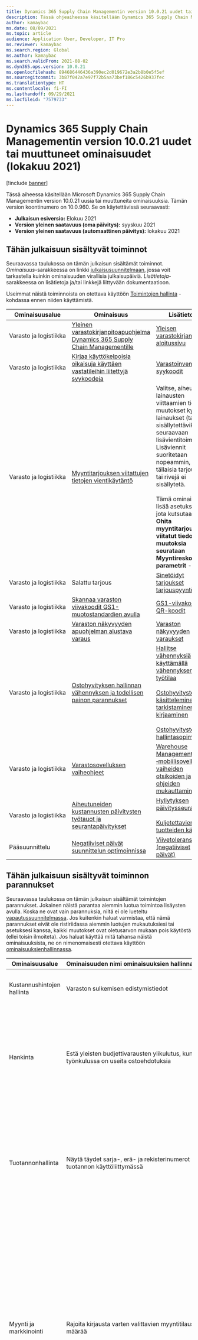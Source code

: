 ```yaml
---
title: Dynamics 365 Supply Chain Managementin version 10.0.21 uudet tai muuttuneet ominaisuudet (lokakuu 2021)
description: Tässä ohjeaiheessa käsitellään Dynamics 365 Supply Chain Managementin version 10.0.21 uusia tai muuttuneita ominaisuuksia.
author: kamaybac
ms.date: 08/09/2021
ms.topic: article
audience: Application User, Developer, IT Pro
ms.reviewer: kamaybac
ms.search.region: Global
ms.author: kamaybac
ms.search.validFrom: 2021-08-02
ms.dyn365.ops.version: 10.0.21
ms.openlocfilehash: 894686446436a390ec2d019672e3a2b8b0e5f5ef
ms.sourcegitcommit: 3b87f042a7e97f72b5aa73bef186c5426b937fec
ms.translationtype: HT
ms.contentlocale: fi-FI
ms.lasthandoff: 09/29/2021
ms.locfileid: "7579733"
---
```

# <a name="whats-new-or-changed-in-dynamics-365-supply-chain-management-10021-october-2021"></a>Dynamics 365 Supply Chain Managementin version 10.0.21 uudet tai muuttuneet ominaisuudet (lokakuu 2021)

[!include [banner](../includes/banner.md)]

Tässä aiheessa käsitellään Microsoft Dynamics 365 Supply Chain Managementin version 10.0.21 uusia tai muuttuneita ominaisuuksia. Tämän version koontinumero on 10.0.960. Se on käytettävissä seuraavasti:

- **Julkaisun esiversio:** Elokuu 2021
- **Version yleinen saatavuus (oma päivitys):** syyskuu 2021
- **Version yleinen saatavuus (automaattinen päivitys):** lokakuu 2021

## <a name="features-included-in-this-release"></a>Tähän julkaisuun sisältyvät toiminnot

Seuraavassa taulukossa on tämän julkaisun sisältämät toiminnot. *Ominaisuus*-sarakkeessa on linkki [julkaisusuunnitelmaan](/dynamics365-release-plan/2021wave2/finance-operations/dynamics365-supply-chain-management/planned-features), jossa voit tarkastella kuinkin ominaisuuden virallisia julkaisupäiviä. *Lisätietoja*-sarakkeessa on lisätietoja ja/tai linkkejä liittyvään dokumentaatioon.

Useimmat näistä toiminnoista on otettava käyttöön [Toimintojen hallinta](../../fin-ops-core/fin-ops/get-started/feature-management/feature-management-overview.md) -kohdassa ennen niiden käyttämistä.

| Ominaisuusalue | Ominaisuus | Lisätietoja |
|---|---|---|
| Varasto&nbsp;ja&nbsp;logistiikka | [Yleinen varastokirjanpitoapuohjelma Dynamics 365 Supply Chain Managementille](/dynamics365-release-plan/2021wave1/finance-operations/dynamics365-supply-chain-management/global-inventory-accounting-add-in-dynamics-365-supply-chain-management) | [Yleisen varastokirjanpidon aloitussivu](../global-inventory-accounting/global-inventory-accounting-home.md) |
| Varasto&nbsp;ja&nbsp;logistiikka | [Kirjaa käyttökelpoisia oikaisuja käyttäen vastatileihin liitettyjä syykoodeja](/dynamics365-release-plan/2021wave2/finance-operations/dynamics365-supply-chain-management/post-on-hand-adjustments-using-configurable-reason-codes-connected-offset-accounts) | [Varastoinventoinnin syykoodit](../warehousing/reason-codes-for-counting-journals.md) |
| Varasto&nbsp;ja&nbsp;logistiikka | [Myyntitarjouksen viitattujen tietojen vientikäytäntö](/dynamics365-release-plan/2021wave2/finance-operations/dynamics365-supply-chain-management/sales-quotation-referenced-data-export-policy) | Valitse, aiheuttaako lainausten viittaamien tietojen muutokset kyseiset lainaukset (tai rivit) sisällytettäviksi seuraavaan lisävientitoimintaan. Lisäviennit suoritetaan nopeammin, jos tällaisia tarjouksia tai rivejä ei sisällytetä.<br><br>Tämä ominaisuus lisää asetuksen, jota kutsutaan **Ohita myyntitarjoukseen viitatut tiedot, kun muutoksia seurataan** **Myyntireskontra-parametrit** -sivulla. |
| Varasto&nbsp;ja&nbsp;logistiikka | Salattu tarjous <!-- KFM: Add RP link when available --> | [Sinetöidyt tarjoukset tarjouspyyntöihin](../procurement/sealed-bidding.md) |
| Varasto&nbsp;ja&nbsp;logistiikka | [Skannaa varaston viivakoodit GS1-muotostandardien avulla](/dynamics365-release-plan/2021wave2/finance-operations/dynamics365-supply-chain-management/scan-barcodes-warehouse-using-gs1-format-standards) | [GS1-viivakoodit ja QR-koodit](../warehousing/gs1-barcodes.md) |
| Varasto&nbsp;ja&nbsp;logistiikka | [Varaston näkyvyyden apuohjelman alustava varaus](/dynamics365-release-plan/2021wave2/finance-operations/dynamics365-supply-chain-management/soft-reservation-inventory-visibility-add-in) | [Varaston näkyvyyden varaukset](../inventory/inventory-visibility-reservations.md) |
| Varasto&nbsp;ja&nbsp;logistiikka | [Ostohyvityksen hallinnan vähennyksen ja todellisen painon parannukset](/dynamics365-release-plan/2021wave2/finance-operations/dynamics365-supply-chain-management/deduction-catch-weight-enhancements-rebate-management) | [Hallitse vähennyksiä käyttämällä vähennyksen työtilaa](../rebate-management/deduction-workbench.md )<br><br>[Ostohyvitysten käsitteleminen, tarkistaminen ja kirjaaminen](../rebate-management/process-review-post.md)<br><br>[Ostohyvitysten hallintasopimukset](../rebate-management/rebate-management-deals.md) |
| Varasto&nbsp;ja&nbsp;logistiikka | [Varastosovelluksen vaiheohjeet](/dynamics365-release-plan/2021wave2/finance-operations/dynamics365-supply-chain-management/warehouse-management-mobile-app-step-instructions) | [Warehouse Management ‑mobiilisovelluksen vaiheiden otsikoiden ja ohjeiden mukauttaminen](../warehousing/mobile-app-titles-instructions.md) |
| Varasto&nbsp;ja&nbsp;logistiikka | [Aiheutuneiden kustannusten päivitysten työtauot ja seurantapäivitykset](/dynamics365-release-plan/2021wave2/finance-operations/dynamics365-supply-chain-management/work-breaks-tracking-updates-landed-cost) | [Hyllytyksen päivitysseuranta](../landed-cost/update-tracking-putaway.md )<br><br>[Kuljetettavien tuotteiden käsittely](../landed-cost/in-transit-processing.md) |
| Pääsuunnittelu | [Negatiiviset päivät suunnittelun optimoinnissa](/dynamics365-release-plan/2021wave1/finance-operations/dynamics365-supply-chain-management/negative-days-support-planning-optimization) | [Viivetoleranssi (negatiiviset päivät)](../master-planning/planning-optimization/delay-tolerance.md) |

## <a name="feature-enhancements-included-in-this-release"></a>Tähän julkaisuun sisältyvät toiminnon parannukset

Seuraavassa taulukossa on tämän julkaisun sisältämät toimintojen parannukset. Jokainen näistä parantaa aiemmin luotua toimintoa lisäysten avulla. Koska ne ovat vain parannuksia, niitä ei ole lueteltu [vapautussuunnitelmassa](/dynamics365-release-plan/2021wave2/finance-operations/dynamics365-supply-chain-management/planned-features). Jos kuitenkin haluat varmistaa, että nämä parannukset eivät ole ristiriidassa aiemmin luotujen mukautuksiesi tai asetuksesi kanssa, kaikki muutokset ovat oletusarvon mukaan pois käytöstä (ellei toisin ilmoiteta). Jos haluat käyttää mitä tahansa näistä ominaisuuksista, ne on nimenomaisesti otettava käyttöön [ominaisuuksienhallinnassa](../../fin-ops-core/fin-ops/get-started/feature-management/feature-management-overview.md).

| Ominaisuusalue | Ominaisuuden&nbsp;nimi&nbsp;ominaisuuksien&nbsp;hallinnassa | Lisätietoja |
|---|---|---|
| Kustannushintojen hallinta | Varaston sulkemisen edistymistiedot | Tämä esiversiotoiminto ottaa varaston sulkemisen edistymisen yksityiskohtaisen näkymän käyttöön. |
| Hankinta | Estä yleisten budjettivarausten ylikulutus, kun työnkulussa on useita ostoehdotuksia | Tämä esiversiotoiminto parantaa virheentarkistusta, kun käyttäjät lähettävät ja hyväksyvät ostoehdotuksia, jotka ylittävät yleisen budjetin varausrivin jäljellä olevan saldon. Tämä auttaa estämään yleisten budjettivarausten ylityönkulun, kun työnkulussa on useita ostoehdotuksia. |
| Tuotannonhallinta | Näytä täydet sarja-, erä- ja rekisterinumerot tuotannon käyttöliittymässä | Tämä ominaisuus tarjoaa paremman käyttökokemuksen sarja-, erä- ja lisenssinumeroiden tarkastelusta tuotannonohjausliittymässä. Näyttö muuttuu korttinäkymästä niin, että näkyvissä on rajallinen määrä merkkejä luettelonäkymään, jossa on tarpeeksi tilaa näyttää kaikki arvot. Luettelossa on myös mahdollisuus etsiä tiettyjä numeroita. |
| Myynti ja markkinointi | Rajoita kirjausta varten valittavien myyntitilausten määrää | Tällä ominaisuudella voidaan määrittää, kuinka monta myyntitilausta voidaan enintään valita, kun vahvistuksia, keräysluetteloita, pakkausluetteloita ja laskuja kirjataan myyntitilausten luettelosivulta. Se otetaan käyttöön automaattisesti. Ominaisuus lisää **Kirjattavien myyntitilausten enimmäismäärä** -asetuksen **Myyntireskontran parametrit** -sivulle. Uuden asetuksen oletusarvo on *100*. Ominaisuus auttaa parantamaan myyntitilausten luettelosivun suorituskykyä, kun merkittävä määrä myyntitilauksia valitaan. Se ei vaikuta myyntitilausten määrään, jotka voidaan käsitellä kausittaisen tehtävän perusteella. |
| Varastonhallinta   | Erota hyllytys lähetysilmoituksista (ASN) | Tätä toimintoa tarvitaan lähetettäessä ja vastaanottaessa ennakkoilmoitusta, kun varastonhallinnan kuormitusta suoritetaan skaalausyksikössä (osana jaettua hybriditopologiaa). Siihen lisätään uusi tietokantataulu, johon tallennetaan poispanotyön tiedot. Aiemmin nämä tiedot on tallennettu tauluihin, joita käytettiin myös ASN-tietoina. |
| Varastonhallinta   | Paikoita yhdistetyt yksiköt | Sallii järjestelmän käyttää nimikkeitä eri yksikköjen (kuten laatikoiden että koteloiden) sijainnissa. Tämän ominaisuuden avulla voit valita jokaisen korttipaikkamallin rivin eri yksikköjen tai yhden yksikön sijainnit. |
| Varastonhallinta   | Käytä nopeampaa ohjelmointirajapintaa konttien sulkemiseen/uudelleenavaamiseen pakkausasemalla | Kun tämä esiversiotoiminto on käytössä, konttiin liittyvät varastotapahtumat luodaan käyttämällä uutta valopainoprosessia, joka parantaa konttien sulkemista tai avaamista uudelleen manuaalisen pakkausluettelon käsittelyn aikana. |

## <a name="new-and-updated-documentation-resources"></a>Uudet ja päivitetyt asiakirjaresurssit

Seuraavat ohjeaiheet on lisätty äskettäin tai niitä on päivitetty merkittävästi. Ne eivät välttämättä liity tähän versioon liitettyihin uusiin ominaisuuksiin, jotka on mainittu edellisessä osassa, mutta ne voivat auttaa käyttämään nykyisiä ominaisuuksia tehokkaammin.

| Ominaisuusalue | Uudet tai päivitetyt ohjeaiheet |
|---|---|
| Pääsuunnittelu | [Varastoennusteet](../master-planning/inventory-forecast.md) |
| Pääsuunnittelu | [Parametrit, joita ei käytetä suunnittelun optimoinnissa](../master-planning/planning-optimization/not-used-parameters.md) |
| Pääsuunnittelu | [Täydennysmenetelmät ja määrän muokkaus](../master-planning/planning-optimization/replenishment-methods-quantity-modification.md) |
| Pääsuunnittelu | [Ajoitus rajattoman kapasiteetin avulla](../master-planning/planning-optimization/infinite-capacity-planning.md) |
| Pääsuunnittelu | [Suunnitelman historia- ja suunnittelulokien tarkasteleminen](../master-planning/planning-optimization/plan-history-logs.md) |
| Varastonhallinta   | [Konttien pakkausstrategiat](../warehousing/container-packing-strategy-overview.md) |
| Varastonhallinta   | [Inventoinnin esimerkkiskenaariot](../warehousing/cycle-counting-scenarios.md) |
| Varastonhallinta   | [Tuo saapuvat ASN:t V2-tietoyksikön kautta](../warehousing/import-asn-v2-data-entity.md) |
| Varastonhallinta   | [Myyntitilausten ja siirtotilausten ylikeräily](../warehousing/over-picking-for-sales-and-transfer-orders.md) |
| Varastonhallinta   | [Etikettien tulostamisen ajoitus aallon aikana](../warehousing/configure-task-based-wave-label-printing.md) |
| Varastonhallinta   | [Warehouse Management -mobiilisovelluksen uudet ja muuttuneet ominaisuudet](../warehousing/whats-new-wma.md) |

## <a name="additional-resources"></a>Lisäresurssit

### <a name="platform-updates-for-finance-and-operations-apps"></a>Ympäristön päivitykset Finance and Operations -sovelluksille

Microsoft Dynamics 365 Supply Chain Management 10.0.21 sisältää Platform updateja. Lisätietoja on kohdassa [Finance and Operations -sovellusten (lokakuu 2021) käyttöympäristön päivitysversio 10.0.21](../../fin-ops-core/dev-itpro/get-started/whats-new-platform-updates-10-0-21.md).

### <a name="bug-fixes"></a>Ohjelmavirhekorjaukset

Saat lisätietoja version 10.0.21 virheenkorjauksista päivityksissä kirjautumalla sisään Lifecycle Services (LCS) -sovellukseen ja tarkastelemalla [Knowledge Base -artikkelia](https://fix.lcs.dynamics.com/Issue/Details?bugId=605166&dbType=3&qc=4b9449bf0d947113983bd0697140bf4d8727bfafd5566aa682cb38db343374de).

### <a name="dynamics-365-and-industry-clouds-2021-release-wave-2-plan"></a>Dynamics 365:n ja toimialan pilvipalvelu: 2021 julkaisuaalto 2 -suunnitelma

Haluatko tietoja tulevien ja juuri julkaistujen yrityssovellustemme tai -ympäristöjemme ominaisuuksista?

Katso [Dynamics 365:n ja toimialan pilvipalvelu: 2021 julkaisuaalto 2 -suunnitelma](/dynamics365-release-plan/2021wave2/). Olemme koonneet kaikki tarvittavat tiedot yhteen asiakirjaan, jota voit käyttää suunnittelun apuna.

### <a name="removed-and-deprecated-supply-chain-management-features"></a>Poistetut ja vanhentuneet Supply Chain Management -toiminnot

[Dynamics 365 Supply Chain Managementin poistetut tai vanhentuneet toiminnot](removed-deprecated-features-scm-updates.md) -ohjeaiheessa kerrotaan toiminnoista, jotka on ajoitettu poistettaviksi tai vanhentuviksi tai jotka on poistettu Supply Chain Managementissa.

- *Poistettu* ominaisuus ei ole enää käytettävissä tuotteessa.
- *Vanhentunutta* ominaisuutta ei enää kehitetä aktiivisesti ja se voidaan poistaa tulevassa päivityksessä.

Ennen kuin toiminto poistetaan tuotteesta, siitä annetaan vanhentunisilmoitus [Dynamics 365 Supply Chain Managementin poistetut tai vanhentuneet toiminnot](removed-deprecated-features-scm-updates.md) -ohjeaiheessa 12 kuukautta ennen poistoa.

Jos muutokset vaikuttavat vain käännösaikaan, mutta ne ovat binaarisesti yhteensopivia Sandbox- ja tuotantoympäristön kanssa, vanhentumisaika on lyhyempi kuin 12 kuukautta. Yleensä nämä toiminnalliset päivitykset on tehtävä kääntäjään.


[!INCLUDE[footer-include](../../includes/footer-banner.md)]
